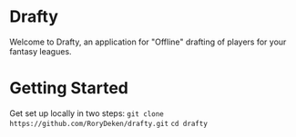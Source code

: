 # Drafty

Welcome to Drafty, an application for "Offline" drafting of players for your fantasy leagues.
 

# Getting Started

Get set up locally in two steps:
```git clone https://github.com/RoryDeken/drafty.git```
```cd drafty```
